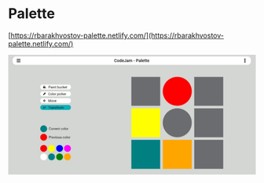 # Palette

[https://rbarakhvostov-palette.netlify.com/](https://rbarakhvostov-palette.netlify.com/)

![Palette](palette/assets/images/palette.jpg)
